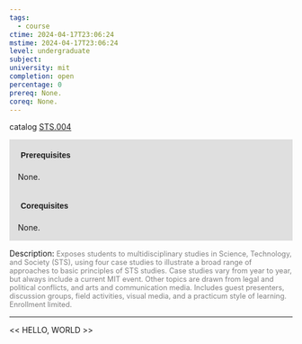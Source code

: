 ```yaml
---
tags:
  - course
ctime: 2024-04-17T23:06:24
mstime: 2024-04-17T23:06:24
level: undergraduate
subject: 
university: mit
completion: open
percentage: 0
prereq: None.
coreq: None.
---
```


catalog [STS.004](http://student.mit.edu/catalog/mSTSa.html#STS.004)

<span style="display: block; padding: 15px; background-color: rgb(100, 100, 100, 0.2);"><font id="m_prereq4179_0" style="display: block; font-family: Arial, sans-serif; font-weight: bold; padding: 5px">Prerequisites</font><br><span id="prereq4179_0">None.</span></span>
<span style="display: block; padding: 15px; background-color: rgb(100, 100, 100, 0.2);"><font id="m_coreq4179_0" style="display: block; font-family: Arial, sans-serif; font-weight: bold; padding: 5px">Corequisites</font><br><span id="coreq4179_0">None.</span></span>

<font style="">Description:</font>
<font style="color: grey; font-size: 0.8rem;">Exposes students to multidisciplinary studies in Science, Technology, and Society (STS), using four case studies to illustrate a broad range of approaches to basic principles of STS studies. Case studies vary from year to year, but always include a current MIT event. Other topics are drawn from legal and political conflicts, and arts and communication media. Includes guest presenters, discussion groups, field activities, visual media, and a practicum style of learning. Enrollment limited.</font>



---

<< HELLO, WORLD >>

